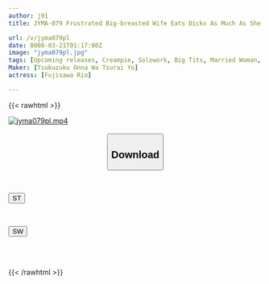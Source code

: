 ```yaml
---
author: j91
title: JYMA-079 Frustrated Big-breasted Wife Eats Dicks As Much As She Wants. Sexual Desire Monster, Voluptuous Body, Obscene Masochistic Wife, M-slut, Lewd Wife, Cums Like Crazy, Reo Fujisawa

url: /v/jyma079pl
date: 0000-03-21T01:17:00Z
image: "jyma079pl.jpg"
tags: [Upcoming releases, Creampie, Solowork, Big Tits, Married Woman, Documentary, BBW]
Maker: [Tsukuzuku Onna Wa Tsurai Yo]
actress: [Fujisawa Rio]

---
```



{{< rawhtml >}}

<div class="video" data-videoid="pending_link.html">
    <a href="javascript:;">
        <img src="/v/jyma079pl/jyma079pl.jpg" width="WIDTH" height="HEIGHT" alt="jyma079pl.mp4" loading="lazy">
    </a>
</div>

<script type="text/javascript" src="https://j91.asia/asset/on-demand-pend.js"></script>

<br>
  <link rel="stylesheet" href="https://j91.asia/asset/bs5.css">
  
  <center>
  <button class="btn btn-primary" type="button" data-bs-toggle="collapse" data-bs-target=".multi-collapse" aria-expanded="false" aria-controls="multiCollapseExample1 multiCollapseExample2"><h2>Download</h2></button></center>
</p>
<div class="row">
  <div class="col">
    <div class="collapse multi-collapse" id="multiCollapseExample1">
      <div class="card card-body">
	      	      <br>
<div class="buttons">  
<p><a href="https://j91.asia/pending_link.html" target="_blank"><button class="btn-hover color-3"><i class="fa fa-download"></i> ST</button></a></p></div>
    </div>
  </div>
</div>
  <div class="col">
    <div class="collapse multi-collapse" id="multiCollapseExample2">
      <div class="card card-body">
	      <br>
<div class="buttons">
<p><a href="https://j91.asia/pending_link.html" target="_blank"><button class="btn-hover color-2"><i class="fa fa-download"></i> SW</button></a></p></div>
<br><br>
      </div>
    </div>
  </div>
</div>

{{< /rawhtml >}}